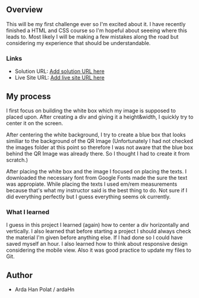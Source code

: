 
## Overview
This will be my first challenge ever so I'm excited about it. I have recently finished a HTML and CSS course so I'm hopeful about seeeing where this leads to. Most likely I will be making a few mistakes along the road but considering my experience that should be understandable. 

### Links
- Solution URL: [Add solution URL here](https://your-solution-url.com)
- Live Site URL: [Add live site URL here](https://your-live-site-url.com)

## My process
I first focus on building the white box which my image is supposed to placed upon. After creating a div and giving it a height&width, I quickly try to center it on the screen.

After centering the white background, I try to create a blue box that looks similiar to the background of the QR Image (Unfortunately I had not checked the images folder at this point so therefore I was not aware that the blue box behind the QR Image was already there. So I thought I had to create it from scratch.)

After placing the white box and the image I focused on placing the texts. I downloaded the necessary font from Google Fonts made the sure the text was appropiate. While placing the texts I used em/rem measurements because that's what my instructor said is the best thing to do. Not sure if I did everything perfectly but I guess everything seems ok currently.


### What I learned
I guess in this project I learned (again) how to center a div horizontally and vertically. I also learned that before starting a project I should always check the material I'm given before anything else. If I had done so I could have saved myself an hour. I also learned how to think about responsive design considering the mobile view. Also it was good practice to update my files to Git.

## Author
- Arda Han Polat / ardaHn
